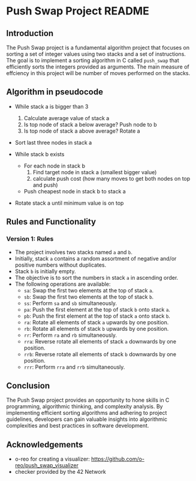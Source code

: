# Push Swap Project README

## Introduction
The Push Swap project is a fundamental algorithm project that focuses on sorting a set of integer values using two stacks and a set of instructions. The goal is to implement a sorting algorithm in C called `push_swap` that efficiently sorts the integers provided as arguments. The main measure of effciency in this project will be number of moves performed on the stacks.

## Algorithm in pseudocode
- While stack a is bigger than 3
    1. Calculate average value of stack a
    2. Is top node of stack a below average? Push node to b
    3. Is top node of stack a above average? Rotate a
- Sort last three nodes in stack a

- While stack b exists
    - For each node in stack b
        1. Find target node in stack a (smallest bigger value)
        2. calculate push cost (how many moves to get both nodes on top and push)
    - Push cheapest node in stack b to stack a

- Rotate stack a until minimum value is on top

## Rules and Functionality
### Version 1: Rules
- The project involves two stacks named `a` and `b`.
- Initially, stack `a` contains a random assortment of negative and/or positive numbers without duplicates.
- Stack `b` is initially empty.
- The objective is to sort the numbers in stack `a` in ascending order.
- The following operations are available:
  - `sa`: Swap the first two elements at the top of stack `a`.
  - `sb`: Swap the first two elements at the top of stack `b`.
  - `ss`: Perform `sa` and `sb` simultaneously.
  - `pa`: Push the first element at the top of stack `b` onto stack `a`.
  - `pb`: Push the first element at the top of stack `a` onto stack `b`.
  - `ra`: Rotate all elements of stack `a` upwards by one position.
  - `rb`: Rotate all elements of stack `b` upwards by one position.
  - `rr`: Perform `ra` and `rb` simultaneously.
  - `rra`: Reverse rotate all elements of stack `a` downwards by one position.
  - `rrb`: Reverse rotate all elements of stack `b` downwards by one position.
  - `rrr`: Perform `rra` and `rrb` simultaneously.

## Conclusion
The Push Swap project provides an opportunity to hone skills in C programming, algorithmic thinking, and complexity analysis. By implementing efficient sorting algorithms and adhering to project guidelines, developers can gain valuable insights into algorithmic complexities and best practices in software development.

## Acknowledgements
- o-reo for creating a visualizer: https://github.com/o-reo/push_swap_visualizer
- checker provided by the 42 Network

